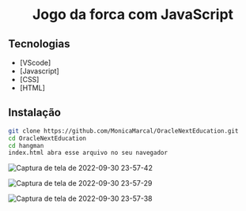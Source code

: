 <h1 align="center">
  <center>Jogo da forca com JavaScript</center>
</h1>

 
 ## Tecnologias
 
- [VScode] 
- [Javascript] 
- [CSS]
- [HTML]

## Instalação
```sh
git clone https://github.com/MonicaMarcal/OracleNextEducation.git
cd OracleNextEducation
cd hangman
index.html abra esse arquivo no seu navegador

```


![Captura de tela de 2022-09-30 23-57-42](https://user-images.githubusercontent.com/63027699/193383853-8d65354c-6ed5-4297-88e7-d9c1b51b8c28.png)

![Captura de tela de 2022-09-30 23-57-29](https://user-images.githubusercontent.com/63027699/193383861-eb720ec0-bd4f-4276-85fa-17b8567234a3.png)

![Captura de tela de 2022-09-30 23-57-38](https://user-images.githubusercontent.com/63027699/193383875-796e1f3b-6e2c-4f23-bdd6-6596ac870d1f.png)


 

